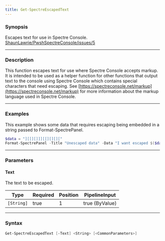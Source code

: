 ```yaml
---
title: Get-SpectreEscapedText
---
```








### Synopsis
Escapes text for use in Spectre Console.
[ShaunLawrie/PwshSpectreConsole/issues/5](https://github.com/ShaunLawrie/PwshSpectreConsole/issues/5)



---


### Description

This function escapes text for use where Spectre Console accepts markup. It is intended to be used as a helper function for other functions that output text to the console using Spectre Console which contains special characters that need escaping.
See [https://spectreconsole.net/markup](https://spectreconsole.net/markup) for more information about the markup language used in Spectre Console.



---


### Examples
This example shows some data that requires escaping being embedded in a string passed to Format-SpectrePanel.

```powershell
$data = "][[][]]][[][][]["
Format-SpectrePanel -Title "Unescaped data" -Data "I want escaped $($data | Get-SpectreEscapedText) [yellow]and[/] [red]unescaped[/] data"
```


---


### Parameters
#### **Text**

The text to be escaped.






|Type      |Required|Position|PipelineInput |
|----------|--------|--------|--------------|
|`[String]`|true    |1       |true (ByValue)|





---


### Syntax
```powershell
Get-SpectreEscapedText [-Text] <String> [<CommonParameters>]
```

